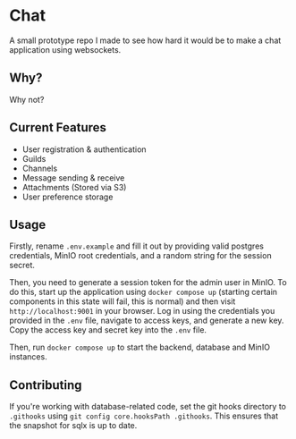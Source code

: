 # Chat

A small prototype repo I made to see how hard it would be to make a chat application using websockets.

## Why?

Why not?

## Current Features

- User registration & authentication
- Guilds
- Channels
- Message sending & receive
- Attachments (Stored via S3)
- User preference storage

## Usage

Firstly, rename `.env.example` and fill it out by providing valid postgres credentials, MinIO root credentials, and a random string for the session secret.

Then, you need to generate a session token for the admin user in MinIO. To do this, start up the application using `docker compose up` (starting certain components in this state will fail, this is normal) and then
visit `http://localhost:9001` in your browser. Log in using the credentials you provided in the `.env` file, navigate to access keys, and generate a new key. Copy the access key and secret key into the `.env` file.

Then, run `docker compose up` to start the backend, database and MinIO instances.

## Contributing

If you're working with database-related code, set the git hooks directory to `.githooks` using `git config core.hooksPath .githooks`. This ensures that the snapshot for sqlx is up to date.

